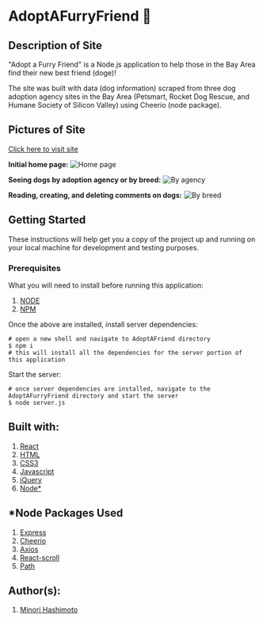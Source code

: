 # AdoptAFurryFriend :dog:

## Description of Site
"Adopt a Furry Friend" is a Node.js application to help those in the Bay Area find their new best friend (doge)! 

The site was built with data (dog information) scraped from three dog adoption agency sites in the Bay Area (Petsmart, Rocket Dog Rescue, and Humane Society of Silicon Valley) using Cheerio (node package). 

## Pictures of Site
[Click here to visit site](https://adopt-a-friend.herokuapp.com/)

**Initial home page:**
![Home page](public/style/images/site-images/site1.png)

**Seeing dogs by adoption agency or by breed:**
![By agency](public/style/images/site-images/site2.gif)

**Reading, creating, and deleting comments on dogs:** 
![By breed](public/style/images/site-images/site3.gif)

## Getting Started
These instructions will help get you a copy of the project up and running on your local machine for development and testing purposes. 

### Prerequisites 
What you will need to install before running this application:

1. [NODE](https://nodejs.org/en/download/)
2. [NPM](https://docs.npmjs.com/cli/install)

Once the above are installed, install server dependencies:
```
# open a new shell and navigate to AdoptAFriend directory
$ npm i
# this will install all the dependencies for the server portion of this application
```

Start the server:
```
# once server dependencies are installed, navigate to the AdoptAFurryFriend directory and start the server
$ node server.js
```


## Built with: 
1. [React](https://reactjs.org/docs/getting-started.html)
2. [HTML](https://developer.mozilla.org/en-US/docs/Web/Guide/HTML/HTML5)
3. [CSS3](https://developer.mozilla.org/en-US/docs/Web/CSS)
4. [Javascript](https://developer.mozilla.org/en-US/docs/Web/JavaScript)
5. [jQuery](https://api.jquery.com/)
8. [Node*](https://nodejs.org/en/download/)

## *Node Packages Used
1. [Express](https://expressjs.com/)
2. [Cheerio](https://www.npmjs.com/package/cheerio)
3. [Axios](https://www.npmjs.com/package/axios)
5. [React-scroll](https://www.npmjs.com/package/react-scroll)
5. [Path](https://nodejs.org/api/path.html)

## Author(s): 
1. [Minori Hashimoto](https://github.com/minori-fh)

